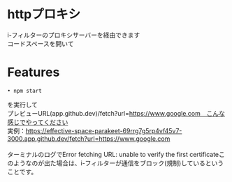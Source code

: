 # httpプロキシ
i-フィルターのプロキシサーバーを経由できます<br>コードスペースを開いて
# Features
    • npm start
を実行して<br>プレビューURL(app.github.dev)/fetch?url=https://www.google.com　こんな感じでやってください<br>実例：https://effective-space-parakeet-69rrg7g5rp4vf45v7-3000.app.github.dev/fetch?url=https://www.google.com<br><br>ターミナルのログでError fetching URL: unable to verify the first certificateこのようなのが出た場合は、i-フィルターが通信をブロック(規制)しているということです。

